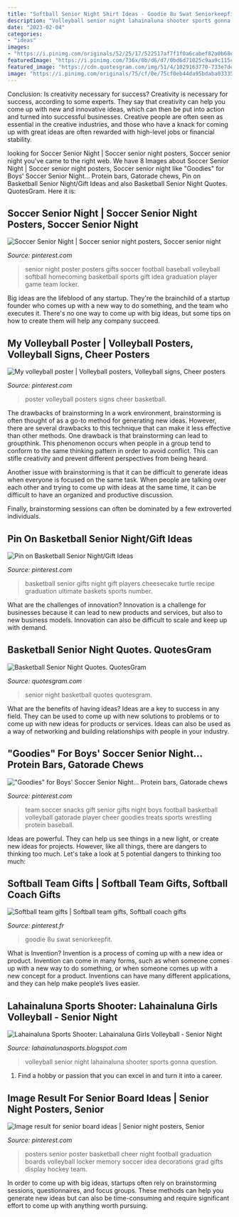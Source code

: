 ```yaml
---
title: "Softball Senior Night Shirt Ideas - Goodie 8u Swat Seniorkeepfit"
description: "Volleyball senior night lahainaluna shooter sports gonna question"
date: "2023-02-04"
categories:
- "ideas"
images:
- "https://i.pinimg.com/originals/52/25/17/522517af7f1f0a6cabef82a0b68e151c.jpg"
featuredImage: "https://i.pinimg.com/736x/0b/d6/d7/0bd6d71025c9aa9c115c06f8a07c5af7--basketball.jpg"
featured_image: "https://cdn.quotesgram.com/img/51/4/1029163770-733e7de8968ed25e7ce2428309057895.jpg"
image: "https://i.pinimg.com/originals/75/cf/0e/75cf0eb44da95bdaba033359d206ee15.jpg"
---
```



Conclusion: Is creativity necessary for success?
Creativity is necessary for success, according to some experts. They say that creativity can help you come up with new and innovative ideas, which can then be put into action and turned into successful businesses. Creative people are often seen as essential in the creative industries, and those who have a knack for coming up with great ideas are often rewarded with high-level jobs or financial stability.

	

		
looking for Soccer Senior Night | Soccer senior night posters, Soccer senior night you've came to the right web. We have 8 Images about Soccer Senior Night | Soccer senior night posters, Soccer senior night like &quot;Goodies&quot; for Boys&#039; Soccer Senior Night... Protein bars, Gatorade chews, Pin on Basketball Senior Night/Gift Ideas and also Basketball Senior Night Quotes. QuotesGram. Here it is:
		
    
## Soccer Senior Night | Soccer Senior Night Posters, Soccer Senior Night

<img loading=lazy src="https://i.pinimg.com/originals/75/cf/0e/75cf0eb44da95bdaba033359d206ee15.jpg" onerror="this.onerror=null;this.src='https://tse1.mm.bing.net/th?id=OIP.KmfPUpl1u8qhqPJuE3VbzwHaJ4&amp;pid=15.1';" alt="Soccer Senior Night | Soccer senior night posters, Soccer senior night">

_Source: pinterest.com_

>senior night poster posters gifts soccer football baseball volleyball softball homecoming basketball sports gift idea graduation player game team locker. 

	

Big ideas are the lifeblood of any startup. They're the brainchild of a startup founder who comes up with a new way to do something, and the team who executes it. There's no one way to come up with big ideas, but some tips on how to create them will help any company succeed.

    
## My Volleyball Poster | Volleyball Posters, Volleyball Signs, Cheer Posters

<img loading=lazy src="https://i.pinimg.com/originals/76/36/3e/76363ea6424f5b4a1b6d3aec13f6d030.jpg" onerror="this.onerror=null;this.src='https://tse2.mm.bing.net/th?id=OIP.hbPuKSiniZtM6cXPOdZ6yQHaNJ&amp;pid=15.1';" alt="My volleyball poster | Volleyball posters, Volleyball signs, Cheer posters">

_Source: pinterest.com_

>poster volleyball posters signs cheer basketball. 

	

The drawbacks of brainstorming
In a work environment, brainstorming is often thought of as a go-to method for generating new ideas. However, there are several drawbacks to this technique that can make it less effective than other methods.
One drawback is that brainstorming can lead to groupthink. This phenomenon occurs when people in a group tend to conform to the same thinking pattern in order to avoid conflict. This can stifle creativity and prevent different perspectives from being heard.

Another issue with brainstorming is that it can be difficult to generate ideas when everyone is focused on the same task. When people are talking over each other and trying to come up with ideas at the same time, it can be difficult to have an organized and productive discussion.

Finally, brainstorming sessions can often be dominated by a few extroverted individuals.

    
## Pin On Basketball Senior Night/Gift Ideas

<img loading=lazy src="https://i.pinimg.com/736x/0b/d6/d7/0bd6d71025c9aa9c115c06f8a07c5af7--basketball.jpg" onerror="this.onerror=null;this.src='https://tse2.mm.bing.net/th?id=OIP.krHCk8hYo4y-6o1XO5OwdQHaJ3&amp;pid=15.1';" alt="Pin on Basketball Senior Night/Gift Ideas">

_Source: pinterest.com_

>basketball senior gifts night gift players cheesecake turtle recipe graduation ultimate baskets sports number. 

	

What are the challenges of innovation?
Innovation is a challenge for businesses because it can lead to new products and services, but also to new business models. Innovation can also be difficult to scale and keep up with demand.

    
## Basketball Senior Night Quotes. QuotesGram

<img loading=lazy src="https://cdn.quotesgram.com/img/51/4/1029163770-733e7de8968ed25e7ce2428309057895.jpg" onerror="this.onerror=null;this.src='https://tse1.mm.bing.net/th?id=OIP.LvL_frV6pHKWjX8mMUW_iwHaPe&amp;pid=15.1';" alt="Basketball Senior Night Quotes. QuotesGram">

_Source: quotesgram.com_

>senior night basketball quotes quotesgram. 

	

What are the benefits of having ideas?
Ideas are a key to success in any field. They can be used to come up with new solutions to problems or to come up with new ideas for products or services. Ideas can also be used as a way of networking and building relationships with people in your industry.

    
## &quot;Goodies&quot; For Boys&#039; Soccer Senior Night... Protein Bars, Gatorade Chews

<img loading=lazy src="https://i.pinimg.com/originals/db/e7/0a/dbe70ac468309471096a5763119d227b.jpg" onerror="this.onerror=null;this.src='https://tse3.mm.bing.net/th?id=OIP.yEnhOD9odCZoRP_HilJ6JAHaKh&amp;pid=15.1';" alt="&quot;Goodies&quot; for Boys&#039; Soccer Senior Night... Protein bars, Gatorade chews">

_Source: pinterest.com_

>team soccer snacks gift senior gifts night boys football basketball volleyball gatorade player cheer goodies treats sports wrestling protein baseball. 

	

Ideas are powerful. They can help us see things in a new light, or create new ideas for projects. However, like all things, there are dangers to thinking too much. Let's take a look at 5 potential dangers to thinking too much:

    
## Softball Team Gifts | Softball Team Gifts, Softball Coach Gifts

<img loading=lazy src="https://i.pinimg.com/originals/26/90/e4/2690e4dbe1b30e98933ec1a536017695.jpg" onerror="this.onerror=null;this.src='https://tse3.mm.bing.net/th?id=OIP.ljHdRTviOi7YyWEeJa2t7gHaJ4&amp;pid=15.1';" alt="Softball team gifts | Softball team gifts, Softball coach gifts">

_Source: pinterest.fr_

>goodie 8u swat seniorkeepfit. 

	

What is Invention?
Invention is a process of coming up with a new idea or product. Invention can come in many forms, such as when someone comes up with a new way to do something, or when someone comes up with a new concept for a product. Inventions can have many different applications, and they can help make people’s lives easier.

    
## Lahainaluna Sports Shooter: Lahainaluna Girls Volleyball - Senior Night

<img loading=lazy src="http://4.bp.blogspot.com/-F4SP0yFREl0/Uk6hNDQcFqI/AAAAAAAD60o/Ghz0FYmUie8/s1600/2DSC_6221.jpg" onerror="this.onerror=null;this.src='https://tse3.mm.bing.net/th?id=OIP.amJKfhnXae5kUKG2O1LrLgHaLG&amp;pid=15.1';" alt="Lahainaluna Sports Shooter: Lahainaluna Girls Volleyball - Senior Night">

_Source: lahainalunasports.blogspot.com_

>volleyball senior night lahainaluna shooter sports gonna question. 

	

1. Find a hobby or passion that you can excel in and turn it into a career.

    
## Image Result For Senior Board Ideas | Senior Night Posters, Senior

<img loading=lazy src="https://i.pinimg.com/originals/52/25/17/522517af7f1f0a6cabef82a0b68e151c.jpg" onerror="this.onerror=null;this.src='https://tse3.mm.bing.net/th?id=OIP.5ZHJz3Rw-cEHBejOuXB04wHaJ3&amp;pid=15.1';" alt="Image result for senior board ideas | Senior night posters, Senior">

_Source: pinterest.com_

>posters senior poster basketball cheer night football graduation boards volleyball locker memory soccer idea decorations grad gifts display hockey team. 

	

In order to come up with big ideas, startups often rely on brainstorming sessions, questionnaires, and focus groups. These methods can help you generate new ideas but can also be time-consuming and require significant effort to come up with anything worth pursuing.

